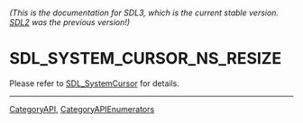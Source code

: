 ###### (This is the documentation for SDL3, which is the current stable version. [SDL2](https://wiki.libsdl.org/SDL2/) was the previous version!)
# SDL_SYSTEM_CURSOR_NS_RESIZE

Please refer to [SDL_SystemCursor](SDL_SystemCursor) for details.

----
[CategoryAPI](CategoryAPI), [CategoryAPIEnumerators](CategoryAPIEnumerators)

